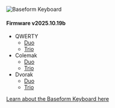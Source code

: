 ![Baseform Keyboard](https://posture.works/cdn-cgi/image/width=2048,height=1365,fit=crop,quality=80,format=auto,onerror=redirect,metadata=none/wp-content/uploads/2025/08/Cover-Creative-2.jpg)

<!-- FIRMWARE-LINKS:START - Do not edit below, this section is managed by CI -->
#### Firmware v2025.10.19b
- QWERTY
  - [Duo](https://github.com/strangekbd66/baseform/releases/download/v2025.10.19b/qwerty_duo-v2025.10.19b.zip)
  - [Trio](https://github.com/strangekbd66/baseform/releases/download/v2025.10.19b/qwerty_trio-v2025.10.19b.zip)
- Colemak
  - [Duo](https://github.com/strangekbd66/baseform/releases/download/v2025.10.19b/colemak_duo-v2025.10.19b.zip)
  - [Trio](https://github.com/strangekbd66/baseform/releases/download/v2025.10.19b/colemak_trio-v2025.10.19b.zip)
- Dvorak
  - [Duo](https://github.com/strangekbd66/baseform/releases/download/v2025.10.19b/dvorak_duo-v2025.10.19b.zip)
  - [Trio](https://github.com/strangekbd66/baseform/releases/download/v2025.10.19b/dvorak_trio-v2025.10.19b.zip)

<!-- FIRMWARE-LINKS:END -->






























[Learn about the Baseform Keyboard here](https://posture.works/baseform/)

